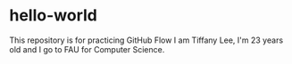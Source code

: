 # hello-world
This repository is for practicing GitHub Flow
I am Tiffany Lee, I'm 23 years old and I go to FAU for Computer Science. 
